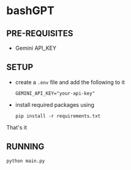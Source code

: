 # bashGPT
## PRE-REQUISITES
- Gemini API_KEY
## SETUP
- create a `.env` file and add the following to it
  ```
  GEMINI_API_KEY="your-api-key"
  ```
- install required packages using
  ```
  pip install -r requirements.txt
  ```
That's it

## RUNNING
```
python main.py
```

